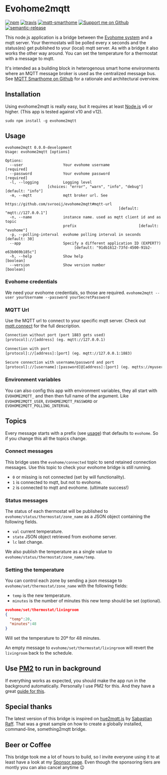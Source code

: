 # Evohome2mqtt

[![npm](https://img.shields.io/npm/v/evohome2mqtt.svg?style=flat-square)](https://www.npmjs.com/package/evohome2mqtt)
[![travis](https://img.shields.io/travis/svrooij/evohome2mqtt.svg?style=flat-square)](https://travis-ci.org/svrooij/evohome2mqtt)
[![mqtt-smarthome](https://img.shields.io/badge/mqtt-smarthome-blue.svg?style=flat-square)](https://github.com/mqtt-smarthome/mqtt-smarthome)
[![Support me on Github][badge_sponsor]][link_sponsor]
[![semantic-release](https://img.shields.io/badge/%20%20%F0%9F%93%A6%F0%9F%9A%80-semantic--release-e10079.svg?style=flat-square)](https://github.com/semantic-release/semantic-release)

This node.js application is a bridge between the [Evohome system](http://getconnected.honeywell.com/en/evohome) and a mqtt server. Your thermostats will be polled every x seconds and the status(es) get published to your (local) mqtt server. As with a bridge it also works the other way around. You can set the temperature for a thermostat with a message to mqtt.

It's intended as a building block in heterogenous smart home environments where an MQTT message broker is used as the centralized message bus. See [MQTT Smarthome on Github](https://github.com/mqtt-smarthome/mqtt-smarthome) for a rationale and architectural overview.

## Installation

Using evohome2mqtt is really easy, but it requires at least [Node.js](https://nodejs.org/) v6 or higher. (This app is tested against v10 and v12).

`sudo npm install -g evohome2mqtt`

## Usage

```text
evohome2mqtt 0.0.0-development
Usage: evohome2mqtt [options]

Options:
  --user                  Your evohome username                       [required]
  --password              Your evohome password                       [required]
  -l, --logging           Logging level
                   [choices: "error", "warn", "info", "debug"] [default: "info"]
  -m, --mqtt              mqtt broker url. See
                          https://github.com/svrooij/evohome2mqtt#mqtt-url
                                                   [default: "mqtt://127.0.0.1"]
  -n, --name              instance name. used as mqtt client id and as topic
                          prefix                            [default: "evohome"]
  -p, --polling-interval  evohome polling interval in seconds      [default: 30]
  --app                   Specify a different application ID (EXPERT?)
                               [default: "91db1612-73fd-4500-91b2-e63b069b185c"]
  -h, --help              Show help                                    [boolean]
  --version               Show version number                          [boolean]
```

### Evohome credentials

We need your evohome credentials, so those are required. `evohome2mqtt --user yourUsername --password yourSecretPassword`

### MQTT Url

Use the MQTT url to connect to your specific mqtt server. Check out [mqtt.connect](https://github.com/mqttjs/MQTT.js#connect) for the full description.

```txt
Connection without port (port 1883 gets used)
[protocol]://[address] (eg. mqtt://127.0.0.1)

Connection with port
[protocol]://[address]:[port] (eg. mqtt://127.0.0.1:1883)

Secure connection with username/password and port
[protocol]://[username]:[password]@[address]:[port] (eg. mqtts://myuser:secretpassword@127.0.0.1:8883)
```

### Environment variables

You can also config this app with environment variables, they all start with `EVOHOME2MQTT_` and then then full name of the argument. Like `EVOHOME2MQTT_USER`, `EVOHOME2MQTT_PASSWORD` or `EVOHOME2MQTT_POLLING_INTERVAL`

## Topics

Every message starts with a prefix (see [usage](#usage)) that defaults to `evohome`. So if you change this all the topics change.

### Connect messages

This bridge uses the `evohome/connected` topic to send retained connection messages. Use this topic to check your evohome bridge is still running.

* `0` or missing is not connected (set by will functionality).
* `1` is connected to mqtt, but not to evohome.
* `2` is connected to mqtt and evohome. (ultimate success!)

### Status messages

The status of each thermostat will be published to `evohome/status/thermostat/zone_name` as a JSON object containing the following fields.

* `val` current temperature.
* `state` JSON object retrieved from evohome server.
* `lc` last change.

We also publish the temperature as a single value to `evohome/status/thermostat/zone_name/temp`.

### Setting the temperature

You can control each zone by sending a json message to `evohome/set/thermostat/zone_name` with the following fields:

* `temp` is the new temperature.
* `minutes` is the number of minutes this new temp should be set (optional).

```JSON
evohome/set/thermostat/livingroom
{
  "temp":20,
  "minutes":48
}
```

Will set the temperature to 20º for 48 minutes.

An empty message to `evohome/set/thermostat/livingroom` will revert the `livingroom` back to the schedule.

## Use [PM2](http://pm2.keymetrics.io) to run in background

If everything works as expected, you should make the app run in the background automatically. Personally I use PM2 for this. And they have a great [guide for this](http://pm2.keymetrics.io/docs/usage/quick-start/).

## Special thanks

The latest version of this bridge is inspired on [hue2mqtt.js](https://github.com/hobbyquaker/hue2mqtt.js) by [Sabastian Raff](https://github.com/hobbyquaker). That was a great sample on how to create a globally installed, command-line, something2mqtt bridge.

## Beer or Coffee

This bridge took me a lot of hours to build, so I invite everyone using it to at least have a look at my [Sponsor page](https://github.com/sponsors/svrooij). Even though the sponsoring tiers are montly you can also cancel anytime :wink:

[badge_sponsor]: https://img.shields.io/badge/Sponsor-on%20Github-red?style=flat-square
[link_sponsor]: https://github.com/sponsors/svrooij
